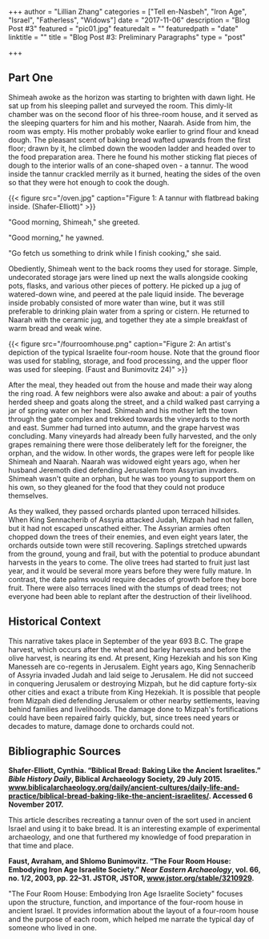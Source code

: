 +++
author = "Lillian Zhang"
categories = ["Tell en-Nasbeh", "Iron Age", "Israel", "Fatherless", "Widows"]
date = "2017-11-06"
description = "Blog Post #3"
featured = "pic01.jpg"
featuredalt = ""
featuredpath = "date"
linktitle = ""
title = "Blog Post #3: Preliminary Paragraphs"
type = "post"

+++

## Part One

Shimeah awoke as the horizon was starting to brighten with dawn light. He sat up from his sleeping pallet and surveyed the room. This dimly-lit chamber was on the second floor of his three-room house, and it served as the sleeping quarters for him and his mother, Naarah. Aside from him, the room was empty. His mother probably woke earlier to grind flour and knead dough. The pleasant scent of baking bread wafted upwards from the first floor; drawn by it, he climbed down the wooden ladder and headed over to the food preparation area. There he found his mother sticking flat pieces of dough to the interior walls of an cone-shaped oven - a tannur. The wood inside the tannur crackled merrily as it burned, heating the sides of the oven so that they were hot enough to cook the dough. 

{{< figure src="/oven.jpg" caption="Figure 1: A tannur with flatbread baking inside. (Shafer-Elliott)" >}}

"Good morning, Shimeah," she greeted.

"Good morning," he yawned.

"Go fetch us something to drink while I finish cooking," she said.

Obediently, Shimeah went to the back rooms they used for storage. Simple, undecorated storage jars were lined up next the walls alongside cooking pots, flasks, and various other pieces of pottery. He picked up a jug of watered-down wine, and peered at the pale liquid inside. The beverage inside probably consisted of more water than wine, but it was still preferable to drinking plain water from a spring or cistern. He returned to Naarah with the ceramic jug, and together they ate a simple breakfast of warm bread and weak wine. 

{{< figure src="/fourroomhouse.png" caption="Figure 2: An artist's depiction of the typical Israelite four-room house. Note that the ground floor was used for stabling, storage, and food processing, and the upper floor was used for sleeping. (Faust and Bunimovitz 24)" >}}

After the meal, they headed out from the house and made their way along the ring road. A few neighbors were also awake and about: a pair of youths herded sheep and goats along the street, and a child walked past carrying a jar of spring water on her head. Shimeah and his mother left the town through the gate complex and trekked towards the vineyards to the north and east. Summer had turned into autumn, and the grape harvest was concluding. Many vineyards had already been fully harvested, and the only grapes remaining there were those deliberately left for the foreigner, the orphan, and the widow. In other words, the grapes were left for people like Shimeah and Naarah. Naarah was widowed eight years ago, when her husband Jeremoth died defending Jerusalem from Assyrian invaders. Shimeah wasn't quite an orphan, but he was too young to support them on his own, so they gleaned for the food that they could not produce themselves.

As they walked, they passed orchards planted upon terraced hillsides. When King Sennacherib of Assyria attacked Judah, Mizpah had not fallen, but it had not escaped unscathed either. The Assyrian armies often chopped down the trees of their enemies, and even eight years later, the orchards outside town were still recovering. Saplings stretched upwards from the ground, young and frail, but with the potential to produce abundant harvests in the years to come. The olive trees had started to fruit just last year, and it would be several more years before they were fully mature. In contrast, the date palms would require decades of growth before they bore fruit. There were also terraces lined with the stumps of dead trees; not everyone had been able to replant after the destruction of their livelihood.

## Historical Context

This narrative takes place in September of the year 693 B.C. The grape harvest, which occurs after the wheat and barley harvests and before the olive harvest, is nearing its end. At present, King Hezekiah and his son King Manesseh are co-regents in Jerusalem. Eight years ago, King Sennacherib of Assyria invaded Judah and laid seige to Jerusalem. He did not succeed in conquering Jerusalem or destroying Mizpah, but he did capture forty-six other cities and exact a tribute from King Hezekiah. It is possible that people from Mizpah died defending Jerusalem or other nearby settlements, leaving behind families and livelihoods. The damage done to Mizpah's fortifications could have been repaired fairly quickly, but, since trees need years or decades to mature, damage done to orchards could not.

## Bibliographic Sources

__Shafer-Elliott, Cynthia. “Biblical Bread: Baking Like the Ancient Israelites.” _Bible History Daily_, Biblical Archaeology Society, 29 July 2015. www.biblicalarchaeology.org/daily/ancient-cultures/daily-life-and-practice/biblical-bread-baking-like-the-ancient-israelites/. Accessed 6 November 2017.__

This article describes recreating a tannur oven of the sort used in ancient Israel and using it to bake bread. It is an interesting example of experimental archaeology, and one that furthered my knowledge of food preparation in that time and place.

__Faust, Avraham, and Shlomo Bunimovitz. “The Four Room House: Embodying Iron Age Israelite Society.” _Near Eastern Archaeology_, vol. 66, no. 1/2, 2003, pp. 22–31. JSTOR, JSTOR, www.jstor.org/stable/3210929.__

"The Four Room House: Embodying Iron Age Israelite Society" focuses upon the structure, function, and importance of the four-room house in ancient Israel. It provides information about the layout of a four-room house and the purpose of each room, which helped me narrate the typical day of someone who lived in one.

<!--Deuteronomy 24:21 New International Version (NIV)
21 When you harvest the grapes in your vineyard, do not go over the vines again. Leave what remains for the foreigner, the fatherless and the widow. -->

